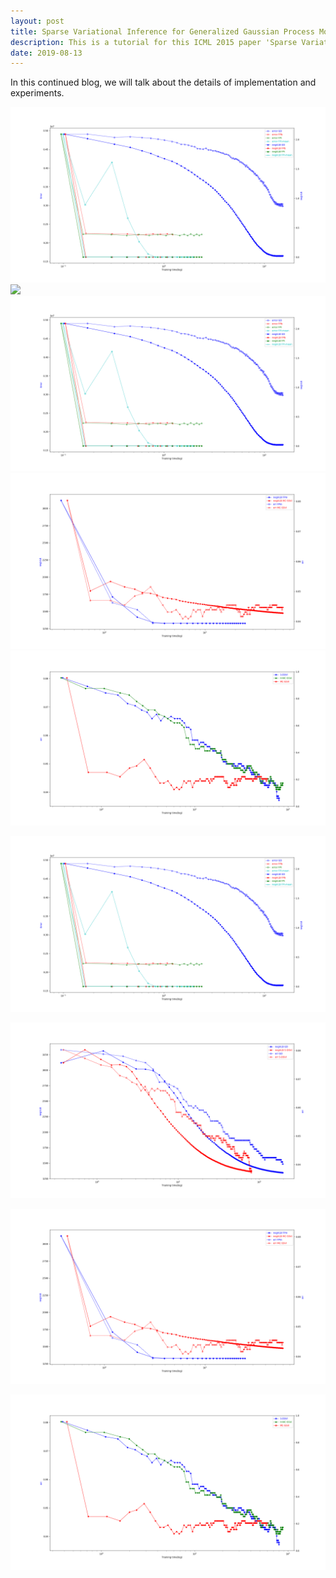 ```yaml
---
layout: post
title: Sparse Variational Inference for Generalized Gaussian Process Models - Tutorial 5
description: This is a tutorial for this ICML 2015 paper 'Sparse Variational Inference for Generalized Gaussian Process Models'. This article covers the details of implementation and experiments.
date: 2019-08-13
---
```

<p>
In this continued blog, we will talk about the details of implementation and experiments.
</p>

<div>
    <img margin: 40px auto src="/img/d.png" alt="GD-FP"/>
</div>

<img src="/img/guides/github-ruby-on-rails.png"/>

<img src="/img/d.png"/>

<img src="/img/class-MC-VLB-err-musk-500.png"/>

<img src="/img/class-3SVI-err-musk-500.png"/>

![GD-FP](/img/d.png)



![GD-SDSVI](/img/class-SDSVI-VLB-err-musk-500.png)

![HMC](/img/class-MC-VLB-err-musk-500.png)

![SVI](/img/class-3SVI-err-musk-500.png)